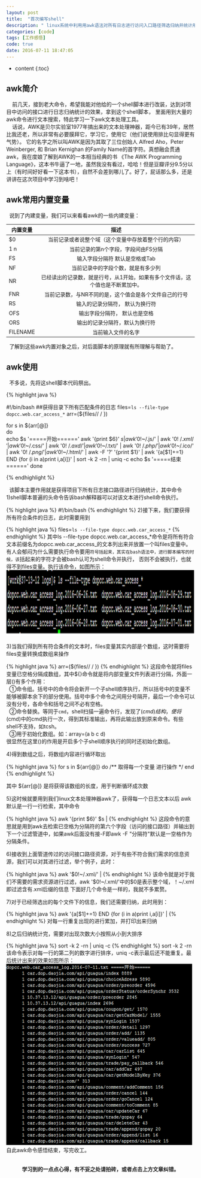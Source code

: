 ```yaml
---
layout: post
title:  "首次编写shell"
description: " linux系统中利用用awk语法对所有日志进行访问入口路径筛选归纳并统计用于项目分析"
categories: [code]
tags: [工作感悟]
code: true
date: 2016-07-11 18:47:05
---
```


* content
{:toc}

## awk简介
  &nbsp;&nbsp;&nbsp;&nbsp;前几天，接到老大命令，希望我能对他给的一个shell脚本进行改装，达到对项目中访问的接口进行日志归纳统计的效果，拿到这个shell脚本，
里面用到大量的awk命令进行文本搜索，特此学习一下awk文本处理工具。<br/>
  &nbsp;&nbsp;&nbsp;&nbsp;话说，AWK是贝尔实验室1977年搞出来的文本处理神器，距今已有39年，居然比我还老，所以非常有必要膜拜它，学习它，使用它（他们说使用排比句显得更有气势）。
它的名字之所以叫AWK是因为其取了三位创始人 Alfred Aho，Peter Weinberger, 和 Brian Kernighan 的Family Name的首字符。真想融会贯通awk，我在度娘了解到AWK的一本相当经典的书
《The AWK Programming Language》，这本书牛逼了一地，虽然我没有看过，哈哈！但是豆瓣评分9.5分以上（有时间好好看一下这本书），自然不会差到哪儿了。好了，屁话那么多，还是讲讲在这次项目中学习到啥吧！

## awk常用内置变量
  &nbsp;&nbsp;说到了内建变量，我们可以来看看awk的一些内建变量：<br/>

| 内置变量        | 描述                                                                         |
| --------------- |:---------------------------------------------------------------------------: | 
| $0              | 当前记录或者说整个域（这个变量中存放着整个行的内容）                         | 
| $1~$n           | 当前记录的第n个字段，字段间由FS分隔                                          |   
| FS              | 输入字段分隔符 默认是空格或Tab                                               |    
| NF              | 当前记录中的字段个数，就是有多少列                                           | 
| NR              | 已经读出的记录数，就是行号，从1开始，如果有多个文件话，这个值也是不断累加中。| 
| FNR             | 当前记录数，与NR不同的是，这个值会是各个文件自己的行号                       | 
| RS              | 输入的记录分隔符， 默认为换行符                                              | 
| OFS             | 输出字段分隔符， 默认也是空格                                                | 
| ORS             | 输出的记录分隔符，默认为换行符                                               | 
| FILENAME        | 当前输入文件的名字                                                           | 

  &nbsp;&nbsp;了解到这些awk内置对象之后，对后面脚本的原理就有所理解与帮助了。<br/>

## awk使用
  &nbsp;&nbsp;不多说，先将这shell脚本代码祭出。

{% highlight java %} 

#!/bin/bash
##获得目录下所有匹配条件的日志
files=`ls --file-type dopcc.web.car_access_*`
arr=(${files// / })  
  
for s in ${arr[@]}  
do  
    echo $s '=====开始======'
    awk '{print $6}' $s |
    awk  '$0!~/.js/' |
    awk  '$0!~/.xml/' |
    awk  '$0!~/.css/' |
    awk  '$0!~/.axd/' |
    awk  '$0!~/.txt/' |
    awk  '$0!~/.php/' |
    awk  '$0!~/.ico/' |
    awk '$0!~/.png/' |
    awk '$0!~/.html/' |
    awk -F '?' '{print $1}' |
    awk '{a[$1]+=1}
END
    {for (i in a)print i,a[i]}' |
    sort -k 2 -rn |
    uniq -c
    echo $s '=====结束======'
done 

{% endhighlight %}

  &nbsp;&nbsp;该脚本主要作用就是获得项目下所有日志接口路径进行归纳统计，其中命令<br/>
  1)shell脚本普遍的头命令告诉bash解释器可以对该文本进行shell命令执行。

{% highlight java %} 
#!/bin/bash
{% endhighlight %}
  2)接下来，我们要获得所有符合条件的日志，此时需要用到

{% highlight java %}
files=`ls --file-type dopcc.web.car_access_*`
{% endhighlight %}
其中ls --file-type dopcc.web.car_access_*命令是将所有符合文本前缀名为dopcc.web.car_access_的文本列出来并放置一个叫files变量中。
有人会郁闷为什么需要执行命令要用``符号括起来，其实在bash语法中，进行脚本编写的时候，该``括起来的字符才会被bash认可为shell命令并执行，
否则不会被执行，也就得不到files变量。执行该命令，如图所示：<br/>![shell命令-1](/img/shell-01.png)<br/>

  3)当我们得到所有符合条件的文本时，files变量其实内部是个数组，这时需要将files变量转换成数组来操作

{% highlight java %}
arr=(${files// / }) 
{% endhighlight %}
这段命令就将files变量已空格分隔成数组，其中${}命令就是将内部变量文件列表进行分隔，外面一层()有多个作用：<br/>
  &nbsp;&nbsp;①命令组。括号中的命令将会新开一个子shell顺序执行，所以括号中的变量不能够被脚本余下的部分使用。括号中多个命令之间用分号隔开，最后一个命令可以没有分号，各命令和括号之间不必有空格。<br/>
  &nbsp;&nbsp;②命令替换。等同于`cmd`，shell扫描一遍命令行，发现了$(cmd)结构，便将$(cmd)中的cmd执行一次，得到其标准输出，再将此输出放到原来命令。有些shell不支持，如tcsh。<br/>
  &nbsp;&nbsp;③用于初始化数组。如：array=(a b c d)<br/>
很显然在这里()的作用是开启多个子shell顺序执行的同时还初始化数组。<br/>
 
  4)得到数组之后，将数组内容进行循环取出

{% highlight java %}
for s in ${arr[@]} 
do
/**
取得每一个变量  进行操作
*/
end
{% endhighlight %}

其中 ${arr[@]} 是将获得该数组的长度，用于判断循环成次数<br/>

  5)这时候就要用到我们linux文本处理神器awk了，获得每一个日志文本以后 awk默认是一行一行检索，其中命令

{% highlight java %}
awk '{print $6}' $s |
{% endhighlight %}
这段命令的意思就是用到awk去检索已空格为分隔符的第六个字段（访问的接口路径）并输出到下一个过滤管道中，如果awk后面没有接-F即awk -F "分隔符"默认是一空格作为分隔条件。<br/>

  6)接收到上面管道传过的访问接口路径资源，对于有些不符合我们需求的信息资源，我们可以对其进行过滤，举个例子，此时：

{% highlight java %}
awk  '$0!~/.xml/' |
{% endhighlight %}
该命令就是对于我们不需要的需求资源进行过滤，awk  '$0!~/.xml/'中的$0是表示整个域，！~/.xml即过滤含有.xml后缀的信息  下面好几个命令是一样的，我就不多累赘。<br/>
  
  7)对于已经筛选出的每个文件下的信息，我们还需要归纳，此时用到：

{% highlight java %}
 awk '{a[$1]+=1}
END
    {for (i in a)print i,a[i]}' |
{% endhighlight %}
 对每一行重复出现的进行累加，并打印出来归纳<br/>

  8)之后归纳统计完，需要对出现次数大小按照从小到大排序

{% highlight java %}
sort -k 2 -rn |
    uniq -c
{% endhighlight %}
sort -k 2 -rn该命令表示对每一行的第二列的数字进行排序，uniq -c表示最后还不能重复。最后统计出来的效果如图所示：<br/>
![shell命令-2](/img/shell-02.png)<br/>
自此awk命令感悟结束，写完收工。



<br/>
<center><b>学习到的一点点心得，有不妥之处请拍砖，或者点击上方文章纠错。</b></center>
  